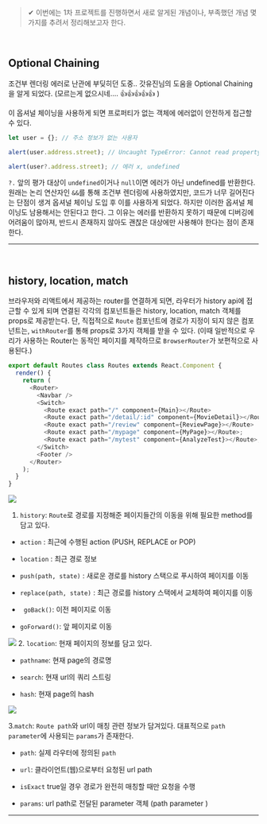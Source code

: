 > ✔ 이번에는 1차 프로젝트를 진행하면서 새로 알게된 개념이나, 부족했던 개념 몇가지를 추려서 정리해보고자 한다.

<br/>

## Optional Chaining

조건부 렌더링 에러로 난관에 부딪히던 도중.. 갓유진님의 도움을 Optional Chaining을 알게 되었다. (모르는게 없으시네.... 👍👍👍👍👍 )

이 옵셔널 체이닝을 사용하게 되면 프로퍼티가 없는 객체에 에러없이 안전하게 접근할 수 있다.

```javascript
let user = {}; // 주소 정보가 없는 사용자

alert(user.address.street); // Uncaught TypeError: Cannot read property 'street' of undefined

alert(user?.address.street); // 에러 x, undefined
```

`?.` 앞의 평가 대상이 `undefined`이거나 `null`이면 에러가 아닌 undefined를 반환한다.
원래는 논리 연산자인 `&&`를 통해 조건부 렌더링에 사용하였지만, 코드가 너무 길어진다는 단점이 생겨 옵셔널 체이닝 도입 후 이를 사용하게 되었다. 하지만 이러한 옵셔널 체이닝도 남용해서는 안된다고 한다. 그 이유는 에러를 반환하지 못하기 때문에 디버깅에 어려움이 많아져, 반드시 존재하지 않아도 괜찮은 대상에만 사용해야 한다는 점이 존재한다.

---

<br/>

## history, location, match

브라우저와 리액트에서 제공하는 router를 연결하게 되면, 라우터가 history api에 접근할 수 있게 되며 연결된 각각의 컴포넌트들은 history, location, match 객체를 props로 제공받는다. 단, 직접적으로 `Route` 컴포넌트에 경로가 지정이 되지 않은 컴포넌트는, `withRouter`를 통해 props로 3가지 객체를 받을 수 있다.
(이때 일반적으로 우리가 사용하는 Router는 동적인 페이지를 제작하므로 `BrowserRouter`가 보편적으로 사용된다.)

>

```javascript
export default Routes class Routes extends React.Component {
  render() {
    return (
      <Router>
        <Navbar />
        <Switch>
          <Route exact path="/" component={Main}></Route>
          <Route exact path="/detail/:id" component={MovieDetail}></Route>
          <Route exact path="/review" component={ReviewPage}></Route>
          <Route exact path="/mypage" component={MyPage}></Route>;
          <Route exact path="/mytest" component={AnalyzeTest}></Route>;
        </Switch>
        <Footer />
      </Router>
    );
  }
}
```

![](https://images.velog.io/images/dydalsdl1414/post/3420763b-ec27-4cd2-8ac3-d131bc47d651/%EC%8A%A4%ED%81%AC%EB%A6%B0%EC%83%B7,%202021-05-23%2023-14-42.png)

1. `history`: `Route`로 경로를 지정해준 페이지들간의 이동을 위해 필요한 method를 담고 있다.

- `action` : 최근에 수행된 action (PUSH, REPLACE or POP)

- `location` : 최근 경로 정보
- `push(path, state)` : 새로운 경로를 history 스택으로 푸시하여 페이지를 이동

- `replace(path, state)` : 최근 경로를 history 스택에서 교체하여 페이지를 이동

- ` goBack()`: 이전 페이지로 이동

- `goForward()`: 앞 페이지로 이동

![](https://images.velog.io/images/dydalsdl1414/post/b48684f7-0eae-4ede-b8e5-add2da0f3b36/%EC%8A%A4%ED%81%AC%EB%A6%B0%EC%83%B7,%202021-05-23%2023-14-51.png) 2. `location`: 현재 페이지의 정보를 담고 있다.

- `pathname`: 현재 page의 경로명

- `search`: 현재 url의 쿼리 스트링

- `hash`: 현재 page의 hash

![](https://images.velog.io/images/dydalsdl1414/post/e4e96510-8a19-475d-a9cb-f3b78b77b372/%EC%8A%A4%ED%81%AC%EB%A6%B0%EC%83%B7,%202021-05-23%2023-15-01.png)

3.`match`: `Route path`와 url이 매칭 관련 정보가 담겨있다. 대표적으로 `path parameter`에 사용되는 `params`가 존재한다.

- `path`: 실제 라우터에 정의된 `path`

- `url`: 클라이언트(웹)으로부터 요청된 url path

- `isExact` true일 경우 경로가 완전히 매칭할 때만 요청을 수행
- `params`: url path로 전달된 parameter 객체 (path parameter )

---

<br/>
